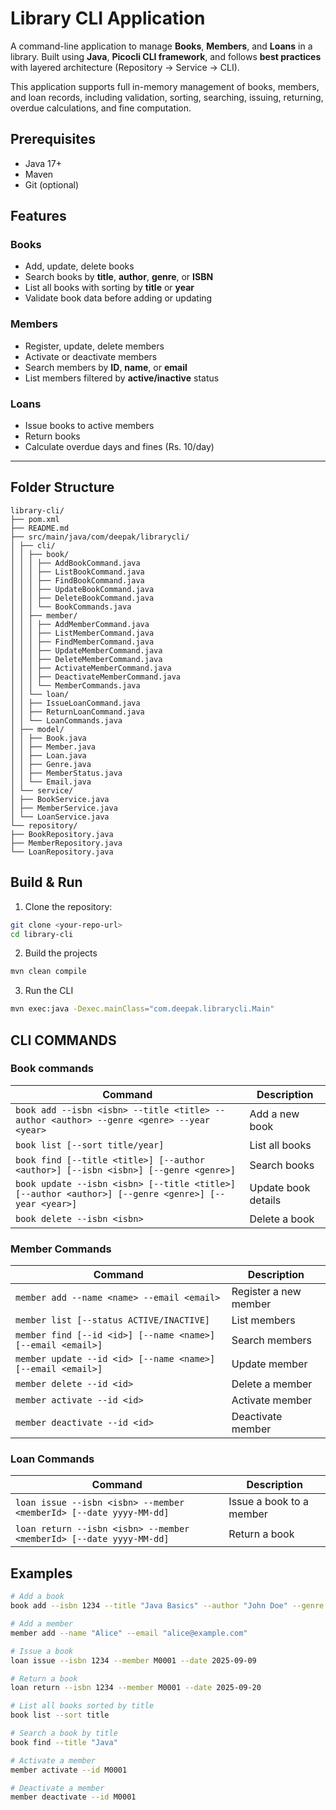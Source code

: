 # Library CLI Application

A command-line application to manage **Books**, **Members**, and **Loans** in a library. Built using **Java**, **Picocli CLI framework**, and follows **best practices** with layered architecture (Repository → Service → CLI).  

This application supports full in-memory management of books, members, and loan records, including validation, sorting, searching, issuing, returning, overdue calculations, and fine computation.



## Prerequisites

- Java 17+
- Maven
- Git (optional)


## Features

### Books
- Add, update, delete books
- Search books by **title**, **author**, **genre**, or **ISBN**
- List all books with sorting by **title** or **year**
- Validate book data before adding or updating

### Members
- Register, update, delete members
- Activate or deactivate members
- Search members by **ID**, **name**, or **email**
- List members filtered by **active/inactive** status

### Loans
- Issue books to active members
- Return books
- Calculate overdue days and fines (Rs. 10/day)

---

## Folder Structure
```
library-cli/
├── pom.xml
├── README.md
├── src/main/java/com/deepak/librarycli/
│ ├── cli/
│ │ ├── book/
│ │ │ ├── AddBookCommand.java
│ │ │ ├── ListBookCommand.java
│ │ │ ├── FindBookCommand.java
│ │ │ ├── UpdateBookCommand.java
│ │ │ ├── DeleteBookCommand.java
│ │ │ └── BookCommands.java
│ │ ├── member/
│ │ │ ├── AddMemberCommand.java
│ │ │ ├── ListMemberCommand.java
│ │ │ ├── FindMemberCommand.java
│ │ │ ├── UpdateMemberCommand.java
│ │ │ ├── DeleteMemberCommand.java
│ │ │ ├── ActivateMemberCommand.java
│ │ │ ├── DeactivateMemberCommand.java
│ │ │ └── MemberCommands.java
│ │ └── loan/
│ │ ├── IssueLoanCommand.java
│ │ ├── ReturnLoanCommand.java
│ │ └── LoanCommands.java
│ ├── model/
│ │ ├── Book.java
│ │ ├── Member.java
│ │ ├── Loan.java
│ │ ├── Genre.java
│ │ ├── MemberStatus.java
│ │ └── Email.java
│ └── service/
│ ├── BookService.java
│ ├── MemberService.java
│ └── LoanService.java
└── repository/
├── BookRepository.java
├── MemberRepository.java
└── LoanRepository.java
```


## Build & Run

1. Clone the repository:

```bash
git clone <your-repo-url>
cd library-cli
```
2. Build the projects
```bash
mvn clean compile
```
3. Run the CLI
```bash
mvn exec:java -Dexec.mainClass="com.deepak.librarycli.Main"
```

## CLI COMMANDS
### Book commands
| Command                                                                                             | Description         |    
| --------------------------------------------------------------------------------------------------- | ------------------- |
| `book add --isbn <isbn> --title <title> --author <author> --genre <genre> --year <year>`            | Add a new book      |   
| `book list [--sort title/year]  `                                                                   | List all books      |
| `book find [--title <title>] [--author <author>] [--isbn <isbn>] [--genre <genre>]`                 | Search books        |                                
| `book update --isbn <isbn> [--title <title>] [--author <author>] [--genre <genre>] [--year <year>]` | Update book details |
| `book delete --isbn <isbn>`                                                                         | Delete a book       |             

### Member Commands
| Command                                                     | Description           |              
| ----------------------------------------------------------- | --------------------- |
| `member add --name <name> --email <email>`                  | Register a new member |              
| `member list [--status ACTIVE/INACTIVE]`                    | List members          |
| `member find [--id <id>] [--name <name>] [--email <email>]` | Search members        |              
| `member update --id <id> [--name <name>] [--email <email>]` | Update member         |              
| `member delete --id <id>`                                   | Delete a member       |              
| `member activate --id <id>`                                 | Activate member       |              
| `member deactivate --id <id>`                               | Deactivate member     |    

### Loan Commands
| Command                                                             | Description                                      |
| ------------------------------------------------------------------- | ------------------------------------------------ |
| `loan issue --isbn <isbn> --member <memberId> [--date yyyy-MM-dd]`  | Issue a book to a member                         |
| `loan return --isbn <isbn> --member <memberId> [--date yyyy-MM-dd]` | Return a book                                    |


## Examples
```bash
# Add a book
book add --isbn 1234 --title "Java Basics" --author "John Doe" --genre FICTION --year 2023

# Add a member
member add --name "Alice" --email "alice@example.com"

# Issue a book
loan issue --isbn 1234 --member M0001 --date 2025-09-09

# Return a book
loan return --isbn 1234 --member M0001 --date 2025-09-20

# List all books sorted by title
book list --sort title

# Search a book by title
book find --title "Java"

# Activate a member
member activate --id M0001

# Deactivate a member
member deactivate --id M0001

```

